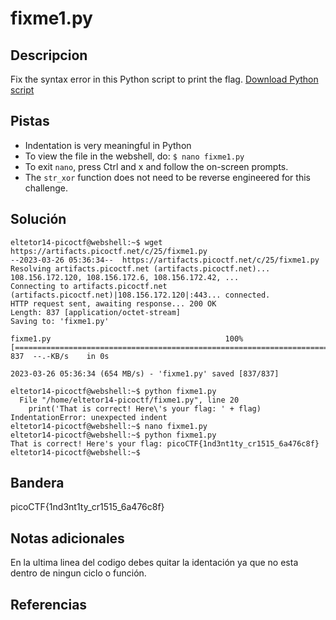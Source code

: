 # fixme1.py

## Descripcion
Fix the syntax error in this Python script to print the flag. [Download Python script](https://artifacts.picoctf.net/c/25/fixme1.py)

## Pistas
- Indentation is very meaningful in Python
- To view the file in the webshell, do: `$ nano fixme1.py`
- To exit `nano`, press Ctrl and x and follow the on-screen prompts.
- The `str_xor` function does not need to be reverse engineered for this challenge.

## Solución

```
eltetor14-picoctf@webshell:~$ wget https://artifacts.picoctf.net/c/25/fixme1.py
--2023-03-26 05:36:34--  https://artifacts.picoctf.net/c/25/fixme1.py
Resolving artifacts.picoctf.net (artifacts.picoctf.net)... 108.156.172.120, 108.156.172.6, 108.156.172.42, ...
Connecting to artifacts.picoctf.net (artifacts.picoctf.net)|108.156.172.120|:443... connected.
HTTP request sent, awaiting response... 200 OK
Length: 837 [application/octet-stream]
Saving to: 'fixme1.py'

fixme1.py                                       100%[======================================================================================================>]     837  --.-KB/s    in 0s      

2023-03-26 05:36:34 (654 MB/s) - 'fixme1.py' saved [837/837]

eltetor14-picoctf@webshell:~$ python fixme1.py
  File "/home/eltetor14-picoctf/fixme1.py", line 20
    print('That is correct! Here\'s your flag: ' + flag)
IndentationError: unexpected indent
eltetor14-picoctf@webshell:~$ nano fixme1.py
eltetor14-picoctf@webshell:~$ python fixme1.py
That is correct! Here's your flag: picoCTF{1nd3nt1ty_cr1515_6a476c8f}
eltetor14-picoctf@webshell:~$ 
```

## Bandera
picoCTF{1nd3nt1ty_cr1515_6a476c8f}

## Notas adicionales
En la ultima linea del codigo debes quitar la identación ya que no esta dentro de ningun ciclo o función.

## Referencias